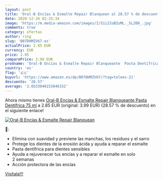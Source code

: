```yaml
---
layout: post
title: 'Oral-B Encías & Esmalte Repair Blanquean al 28.57 % de descuento'
date: 2020-12-26 02:33:34
image: 'https://m.media-amazon.com/images/I/51i2IoBZuML._SL200_.jpg'
comments: true
category: ofertas
author: ring
slug: 'B07DHMZV67-es'
actualPrice: 2.85 EUR
currency: EUR
price: 2.85
comparePrice: 3.99 EUR
prodname: 'Oral-B Encías & Esmalte Repair Blanqueante  Pasta Dentífrica  75 ml'
country: 'es'
flag: '🇪🇸'
buyurl: 'https://www.amazon.es/dp/B07DHMZV67/?tag=tolees-21'
descuento: '28.57'
average: '2.6533846153846152'
---
```


Ahora mismo tienes [Oral-B Encías & Esmalte Repair Blanqueante  Pasta Dentífrica  75 ml](https://www.amazon.es/dp/B07DHMZV67/?tag=tolees-21) a 2.85 EUR (original: 3.99 EUR) (28.57 %  de descuento) en el siguiente enlace!

[![Oral-B Encías & Esmalte Repair Blanquean](https://m.media-amazon.com/images/I/51i2IoBZuML._SL200_.jpg)](https://www.amazon.es/dp/B07DHMZV67/?tag=tolees-21)

🔎:

- Elimina con suavidad y previene las manchas, los residuos y el sarro
- Protege los dientes de la erosión ácida y ayuda a reparar el esmalte
- Pasta dentífrica para dientes sensibles
- Ayuda a rejuvenecer tus encías y a reparar el esmalte en solo 2 semanas
- Acción protectora de las encías

[Visítala!!!](https://www.amazon.es/dp/B07DHMZV67/?tag=tolees-21)
